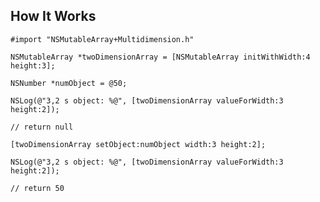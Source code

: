 How It Works
-----------
    #import "NSMutableArray+Multidimension.h"

    NSMutableArray *twoDimensionArray = [NSMutableArray initWithWidth:4 height:3];
    
    NSNumber *numObject = @50;
    
    NSLog(@"3,2 s object: %@", [twoDimensionArray valueForWidth:3 height:2]);

    // return null
    
    [twoDimensionArray setObject:numObject width:3 height:2];
    
    NSLog(@"3,2 s object: %@", [twoDimensionArray valueForWidth:3 height:2]);

    // return 50

